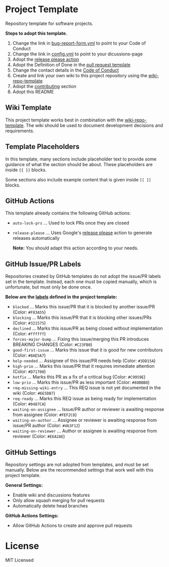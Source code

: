 # Project Template

Repository template for software projects.

**Steps to adopt this template.**

1. Change the link in [bug-report-form.yml](/.github/ISSUE_TEMPLATE/bug-report-form.yml) to point to your Code of Conduct
1. Change the link in [config.yml](/.github/ISSUE_TEMPLATE/config.yml) to point to your dicussions-page
1. Adopt the [release please action](/.github/workflows/release-please.yml)
1. Adopt the Definition of Done in the [pull request template](/.github/pull_request_template.md)
1. Change the contact details in the [Code of Conduct](/CODE_OF_CONDUCT#enforcement)
1. Create and link your own wiki to this project repository using the [wiki-repo-template](https://github.com/mhatzl/wiki-repo-template)
1. Adopt the [contributing](/CONTRIBUTING) section
1. Adopt this README

## Wiki Template

This project template works best in combination with the [wiki-repo-template](https://github.com/mhatzl/wiki-repo-template).
The wiki should be used to document development decisions and requirements.

## Template Placeholders

In this template, many sections include placeholder text to provide some guidance of what the section should be about.
These placeholders are inside `{{ }}` blocks.

Some sections also include example content that is given inside `[[ ]]` blocks.

## GitHub Actions

This template already contains the following GitHub actions:

- `auto-lock-prs` ... Used to lock PRs once they are closed
- `release-please` ... Uses Google's [release please](https://github.com/google-github-actions/release-please-action) action to generate releases automatically

  **Note:** You should adapt this action according to your needs.

## GitHub Issue/PR Labels

Repositories created by GitHub templates do not adopt the issue/PR labels set in the template.
Instead, each one must be copied manually, which is unfortunate, but must only be done once.

**Below are the [labels](https://github.com/mhatzl/project-repo-template/labels) defined in the project template:**

- `blocked` ... Marks this issue/PR that it is blocked by another issue/PR (Color: `#F83A55`)
- `blocking` ... Marks this issue/PR that it is blocking other issues/PRs (Color: `#321575`)
- `declined` ... Marks this issue/PR as being closed without implementation (Color: `#ffffff`)
- `forces-major-bump` ... Fixing this issue/merging this PR introduces BREAKING CHANGES (Color: `#C23FB0`)
- `good-first-issue` ... Marks this issue that it is good for new contributors (Color: `#8AE5A7`)
- `help-needed` ... Assignee of this issue/PR needs help (Color: `#3DD15A`)
- `high-prio` ... Marks this issue/PR that it requires immediate attention (Color: `#D71700`)
- `hotfix` ... Marks this PR as a fix of a critical bug (Color: `#C9959E`)
- `low-prio` ... Marks this issue/PR as less important (Color: `#88BBB8`)
- `req-missing-wiki-entry` ... This REQ issue is not yet documented in the wiki (Color: `#6E5DB7`)
- `req-ready` ... Marks this REQ issue as being ready for implementation (Color: `#0487CA`)
- `waiting-on-assignee` ... Issue/PR author or reviewer is awaiting response from assignee (Color: `#FEF2C0`)
- `waiting-on-author` ... Assignee or reviewer is awaiting response from issue/PR author (Color: `#463F12`)
- `waiting-on-reviewer` ... Author or assignee is awaiting response from reviewer (Color: `#E6A2AE`)

## GitHub Settings

Repository settings are not adopted from templates, and must be set manually.
Below are the recommended settings that work well with this project template.

**General Settings:**

- Enable wiki and discussions features
- Only allow squash merging for pull requests
- Automatically delete head branches

**GitHub Actions Settings:**

- Allow GitHub Actions to create and approve pull requests

# License

MIT Licensed
